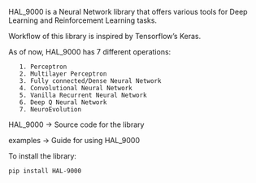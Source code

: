 HAL_9000 is a Neural Network library that offers various tools for Deep Learning and Reinforcement Learning tasks.

Workflow of this library is inspired by Tensorflow’s Keras.

As of now, HAL_9000 has 7 different operations:

       1. Perceptron
       2. Multilayer Perceptron
       3. Fully connected/Dense Neural Network
       4. Convolutional Neural Network
       5. Vanilla Recurrent Neural Network
       6. Deep Q Neural Network
       7. NeuroEvolution

HAL_9000 -> Source code for the library

examples -> Guide for using HAL_9000

To install the library:

    pip install HAL-9000

